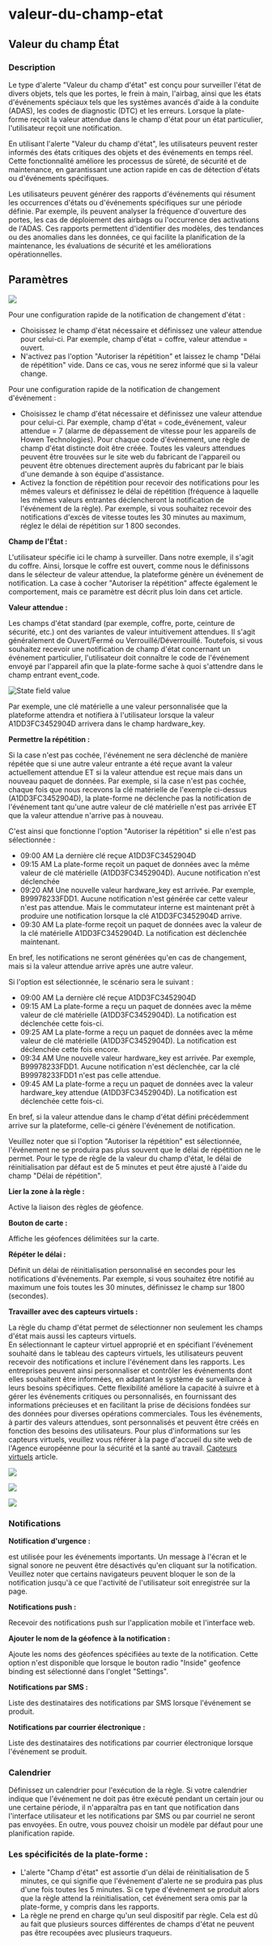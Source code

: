 # valeur-du-champ-etat

## Valeur du champ État

### Description

Le type d'alerte "Valeur du champ d'état" est conçu pour surveiller l'état de divers objets, tels que les portes, le frein à main, l'airbag, ainsi que les états d'événements spéciaux tels que les systèmes avancés d'aide à la conduite (ADAS), les codes de diagnostic (DTC) et les erreurs. Lorsque la plate-forme reçoit la valeur attendue dans le champ d'état pour un état particulier, l'utilisateur reçoit une notification.

En utilisant l'alerte "Valeur du champ d'état", les utilisateurs peuvent rester informés des états critiques des objets et des événements en temps réel. Cette fonctionnalité améliore les processus de sûreté, de sécurité et de maintenance, en garantissant une action rapide en cas de détection d'états ou d'événements spécifiques.

Les utilisateurs peuvent générer des rapports d'événements qui résument les occurrences d'états ou d'événements spécifiques sur une période définie. Par exemple, ils peuvent analyser la fréquence d'ouverture des portes, les cas de déploiement des airbags ou l'occurrence des activations de l'ADAS. Ces rapports permettent d'identifier des modèles, des tendances ou des anomalies dans les données, ce qui facilite la planification de la maintenance, les évaluations de sécurité et les améliorations opérationnelles.

## Paramètres

![](../../../guide-de-litilizateur/regles-et-notifications/entrees-et-sorties/attachments/image-20230707-073455.png)

Pour une configuration rapide de la notification de changement d'état :

* Choisissez le champ d'état nécessaire et définissez une valeur attendue pour celui-ci. Par exemple, champ d'état = coffre, valeur attendue = ouvert.
* N'activez pas l'option "Autoriser la répétition" et laissez le champ "Délai de répétition" vide. Dans ce cas, vous ne serez informé que si la valeur change.

Pour une configuration rapide de la notification de changement d'événement :

* Choisissez le champ d'état nécessaire et définissez une valeur attendue pour celui-ci. Par exemple, champ d'état = code\_événement, valeur attendue = 7 (alarme de dépassement de vitesse pour les appareils de Howen Technologies). Pour chaque code d'événement, une règle de champ d'état distincte doit être créée. Toutes les valeurs attendues peuvent être trouvées sur le site web du fabricant de l'appareil ou peuvent être obtenues directement auprès du fabricant par le biais d'une demande à son équipe d'assistance.
* Activez la fonction de répétition pour recevoir des notifications pour les mêmes valeurs et définissez le délai de répétition (fréquence à laquelle les mêmes valeurs entrantes déclencheront la notification de l'événement de la règle). Par exemple, si vous souhaitez recevoir des notifications d'excès de vitesse toutes les 30 minutes au maximum, réglez le délai de répétition sur 1 800 secondes.

**Champ de l'État :**

L'utilisateur spécifie ici le champ à surveiller. Dans notre exemple, il s'agit du coffre. Ainsi, lorsque le coffre est ouvert, comme nous le définissons dans le sélecteur de valeur attendue, la plateforme génère un événement de notification. La case à cocher "Autoriser la répétition" affecte également le comportement, mais ce paramètre est décrit plus loin dans cet article.

**Valeur attendue :**

Les champs d'état standard (par exemple, coffre, porte, ceinture de sécurité, etc.) ont des variantes de valeur intuitivement attendues. Il s'agit généralement de Ouvert/Fermé ou Verrouillé/Déverrouillé. Toutefois, si vous souhaitez recevoir une notification de champ d'état concernant un événement particulier, l'utilisateur doit connaître le code de l'événement envoyé par l'appareil afin que la plate-forme sache à quoi s'attendre dans le champ entrant event\_code.

![State field value](https://www.navixy.com/wp-content/uploads/2023/03/6-3.png)

Par exemple, une clé matérielle a une valeur personnalisée que la plateforme attendra et notifiera à l'utilisateur lorsque la valeur A1DD3FC3452904D arrivera dans le champ hardware\_key.

**Permettre la répétition :**

Si la case n'est pas cochée, l'événement ne sera déclenché de manière répétée que si une autre valeur entrante a été reçue avant la valeur actuellement attendue ET si la valeur attendue est reçue mais dans un nouveau paquet de données. Par exemple, si la case n'est pas cochée, chaque fois que nous recevons la clé matérielle de l'exemple ci-dessus (A1DD3FC3452904D), la plate-forme ne déclenche pas la notification de l'événement tant qu'une autre valeur de clé matérielle n'est pas arrivée ET que la valeur attendue n'arrive pas à nouveau.

C'est ainsi que fonctionne l'option "Autoriser la répétition" si elle n'est pas sélectionnée :

* 09:00 AM La dernière clé reçue A1DD3FC3452904D
* 09:15 AM La plate-forme reçoit un paquet de données avec la même valeur de clé matérielle (A1DD3FC3452904D). Aucune notification n'est déclenchée
* 09:20 AM Une nouvelle valeur hardware\_key est arrivée. Par exemple, B99978233FDD1. Aucune notification n'est générée car cette valeur n'est pas attendue. Mais le commutateur interne est maintenant prêt à produire une notification lorsque la clé A1DD3FC3452904D arrive.
* 09:30 AM La plate-forme reçoit un paquet de données avec la valeur de la clé matérielle A1DD3FC3452904D. La notification est déclenchée maintenant.

En bref, les notifications ne seront générées qu'en cas de changement, mais si la valeur attendue arrive après une autre valeur.

Si l'option est sélectionnée, le scénario sera le suivant :

* 09:00 AM La dernière clé reçue A1DD3FC3452904D
* 09:15 AM La plate-forme a reçu un paquet de données avec la même valeur de clé matérielle (A1DD3FC3452904D). La notification est déclenchée cette fois-ci.
* 09:25 AM La plate-forme a reçu un paquet de données avec la même valeur de clé matérielle (A1DD3FC3452904D). La notification est déclenchée cette fois encore.
* 09:34 AM Une nouvelle valeur hardware\_key est arrivée. Par exemple, B99978233FDD1. Aucune notification n'est déclenchée, car la clé B99978233FDD1 n'est pas celle attendue.
* 09:45 AM La plate-forme a reçu un paquet de données avec la valeur hardware\_key attendue (A1DD3FC3452904D). La notification est déclenchée cette fois-ci.

En bref, si la valeur attendue dans le champ d'état défini précédemment arrive sur la plateforme, celle-ci génère l'événement de notification.

Veuillez noter que si l'option "Autoriser la répétition" est sélectionnée, l'événement ne se produira pas plus souvent que le délai de répétition ne le permet. Pour le type de règle de la valeur du champ d'état, le délai de réinitialisation par défaut est de 5 minutes et peut être ajusté à l'aide du champ "Délai de répétition".

**Lier la zone à la règle :**

Active la liaison des règles de géofence.

**Bouton de carte :**

Affiche les géofences délimitées sur la carte.

**Répéter le délai :**

Définit un délai de réinitialisation personnalisé en secondes pour les notifications d'événements. Par exemple, si vous souhaitez être notifié au maximum une fois toutes les 30 minutes, définissez le champ sur 1800 (secondes).

**Travailler avec des capteurs virtuels :**

La règle du champ d'état permet de sélectionner non seulement les champs d'état mais aussi les capteurs virtuels.\
En sélectionnant le capteur virtuel approprié et en spécifiant l'événement souhaité dans le tableau des capteurs virtuels, les utilisateurs peuvent recevoir des notifications et inclure l'événement dans les rapports. Les entreprises peuvent ainsi personnaliser et contrôler les événements dont elles souhaitent être informées, en adaptant le système de surveillance à leurs besoins spécifiques. Cette flexibilité améliore la capacité à suivre et à gérer les événements critiques ou personnalisés, en fournissant des informations précieuses et en facilitant la prise de décisions fondées sur des données pour diverses opérations commerciales. Tous les événements, à partir des valeurs attendues, sont personnalisés et peuvent être créés en fonction des besoins des utilisateurs. Pour plus d'informations sur les capteurs virtuels, veuillez vous référer à la page d'accueil du site web de l'Agence européenne pour la sécurité et la santé au travail. [Capteurs virtuels](https://www.navixy.com/docs/user/web-interface-docs/devices-doc/sensors-and-buttons/virtual-sensors/) article.

![](../../../guide-de-litilizateur/regles-et-notifications/entrees-et-sorties/attachments/image-20230726-125407.png)

![](../../../guide-de-litilizateur/regles-et-notifications/entrees-et-sorties/attachments/image-20230726-125535.png)

![](../../../guide-de-litilizateur/regles-et-notifications/entrees-et-sorties/attachments/image-20230726-125722.png)

### Notifications

**Notification d'urgence :**

est utilisée pour les événements importants. Un message à l'écran et le signal sonore ne peuvent être désactivés qu'en cliquant sur la notification. Veuillez noter que certains navigateurs peuvent bloquer le son de la notification jusqu'à ce que l'activité de l'utilisateur soit enregistrée sur la page.

**Notifications push :**

Recevoir des notifications push sur l'application mobile et l'interface web.

**Ajouter le nom de la géofence à la notification :**

Ajoute les noms des géofences spécifiées au texte de la notification. Cette option n'est disponible que lorsque le bouton radio "Inside" geofence binding est sélectionné dans l'onglet "Settings".

**Notifications par SMS :**

Liste des destinataires des notifications par SMS lorsque l'événement se produit.

**Notifications par courrier électronique :**

Liste des destinataires des notifications par courrier électronique lorsque l'événement se produit.

### Calendrier

Définissez un calendrier pour l'exécution de la règle. Si votre calendrier indique que l'événement ne doit pas être exécuté pendant un certain jour ou une certaine période, il n'apparaîtra pas en tant que notification dans l'interface utilisateur et les notifications par SMS ou par courriel ne seront pas envoyées. En outre, vous pouvez choisir un modèle par défaut pour une planification rapide.

### Les spécificités de la plate-forme :

* L'alerte "Champ d'état" est assortie d'un délai de réinitialisation de 5 minutes, ce qui signifie que l'événement d'alerte ne se produira pas plus d'une fois toutes les 5 minutes. Si ce type d'événement se produit alors que la règle attend la réinitialisation, cet événement sera omis par la plate-forme, y compris dans les rapports.
* La règle ne prend en charge qu'un seul dispositif par règle. Cela est dû au fait que plusieurs sources différentes de champs d'état ne peuvent pas être recoupées avec plusieurs traqueurs.
